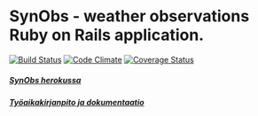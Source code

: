 # SynObs - weather observations Ruby on Rails application.

[![Build Status](https://travis-ci.org/joomoz/synobs.png)](https://travis-ci.org/joomoz/synobs)
[![Code Climate](https://codeclimate.com/github/joomoz/synobs.png)](https://codeclimate.com/github/joomoz/synobs)
[![Coverage Status](https://coveralls.io/repos/github/joomoz/synobs/badge.svg?branch=master)](https://coveralls.io/github/joomoz/synobs?branch=master)

##### [SynObs herokussa](https://synobs.herokuapp.com/)

##### [Työaikakirjanpito ja dokumentaatio](https://github.com/joomoz/synobs/wiki)
